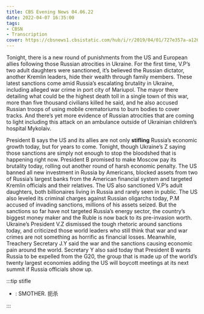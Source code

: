 ```yaml
---
title: CBS Evening News 04.06.22
date: 2022-04-07 16:35:00
tags:
- CBSN
- Transcription
cover: https://cbsnews1.cbsistatic.com/hub/i/r/2019/04/01/727e357a-a126-4138-a2c5-4d3222669d57/thumbnail/640x360/3ff2761028dc5c65cc4f07acd54bcd5c/cbsn2-logo-1920x1080.jpg
---
```

Tonight, there is a new round of punishments from the US and European allies following those Russian atrocities in Ukraine. For the first time, V.P’s two adult daughters were sanctioned, it’s believed the Russian dictator, another Kremlin leaders, hide their wealth through family members. These latest sanctions come amid Russia’s escalating brutality in Ukraine, including alleged war crime in port city of Mariupol. The mayor there detailing what could be the highest death toll in a single town of this war, more than five thousand civilians killed he said, and he also accused Russian troops of using mobile crematoriums to burn bodies to cover tracks. And there’s yet more evidence of Russian atrocities that are coming to light including this attack on an ambulance outside of Ukrainian children’s hospital Mykolaiv. 

President B says the US and its allies are not only **stifling** Russia’s economic growth today, but for years to come. Tonight, though Ukraine’s Z saying those sanctions are simply not enough to stop the bloodshed that is happening right now. President B promised to make Moscow pay its brutality today, rolling out another round of harsh economic penalty. The US banned all new investment in Russia by Americans, blocked assets from two of Russia’s largest banks from the American financial system and targeted Kremlin officials and their relatives. The US also sanctioned V.P’s adult daughters, both billionaires living in Russia and rarely seen in public. The US also leveled its criminal charges against Russian oligarchs today, P.M accused of invading sanctions, millions of his assets seized. But the sanctions so far have not targeted Russia’s energy sector, the country’s biggest money maker and the Ruble is now back to its pre-invasion worth. Ukraine’s President V.Z dismissed the tough rhetoric around sanctions today, and criticized those world leaders who still think that war and war crimes are not something as horrific as financial losses. Meanwhile, Treachery Secretary J.Y said the war and the sanctions causing economic pain around the world. Secretary Y also said today that President B wants Russia to be expelled from the G20, the group that is made up of the world’s twenty largest economies adding the US will boycott meetings at its next summit if Russia officials show up.  

:::tip stifle

- : SMOTHER. 扼杀

:::
